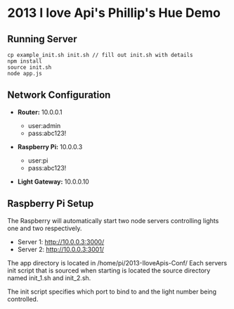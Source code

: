 # 2013 I love Api's Phillip's Hue Demo

## Running Server

```
cp example_init.sh init.sh // fill out init.sh with details
npm install
source init.sh
node app.js
```

## Network Configuration

- **Router:** 10.0.0.1
  - user:admin
  - pass:abc123!

- **Raspberry Pi:** 10.0.0.3
  - user:pi
  - pass:abc123!

- **Light Gateway:** 10.0.0.10

## Raspberry Pi Setup

The Raspberry will automatically start two node servers controlling lights one and two respectively.

 - Server 1: http://10.0.0.3:3000/
 - Server 2: http://10.0.0.3:3001/

 The app directory is located in /home/pi/2013-IloveApis-Conf/ Each servers init script 
 that is sourced when starting is located the source directory named init_1.sh and init_2.sh.

 The init script specifies which port to bind to and the light number being controlled.


